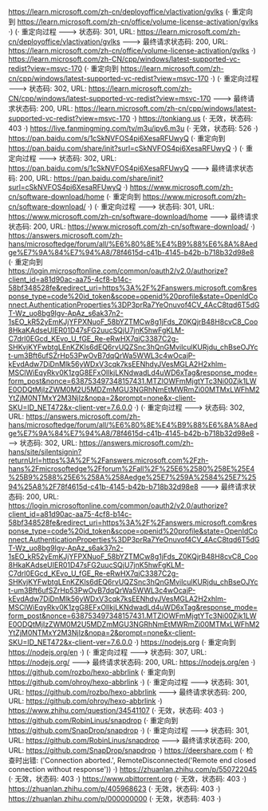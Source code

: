 https://learn.microsoft.com/zh-cn/deployoffice/vlactivation/gvlks (· 重定向到 https://learn.microsoft.com/zh-cn/office/volume-license-activation/gvlks ·)
(· 重定向过程 ---> 状态码: 301, URL: https://learn.microsoft.com/zh-cn/deployoffice/vlactivation/gvlks ---> 最终请求状态码: 200, URL: https://learn.microsoft.com/zh-cn/office/volume-license-activation/gvlks ·)
https://learn.microsoft.com/zh-CN/cpp/windows/latest-supported-vc-redist?view=msvc-170 (· 重定向到 https://learn.microsoft.com/zh-cn/cpp/windows/latest-supported-vc-redist?view=msvc-170 ·)
(· 重定向过程 ---> 状态码: 302, URL: https://learn.microsoft.com/zh-CN/cpp/windows/latest-supported-vc-redist?view=msvc-170 ---> 最终请求状态码: 200, URL: https://learn.microsoft.com/zh-cn/cpp/windows/latest-supported-vc-redist?view=msvc-170 ·)
https://tonkiang.us (· 无效，状态码: 403 ·)
https://live.fanmingming.com/tv/m3u/ipv6.m3u (· 无效，状态码: 526 ·)
https://pan.baidu.com/s/1cSkNVFOS4pi6XesaRFUwyQ (· 重定向到 https://pan.baidu.com/share/init?surl=cSkNVFOS4pi6XesaRFUwyQ ·)
(· 重定向过程 ---> 状态码: 302, URL: https://pan.baidu.com/s/1cSkNVFOS4pi6XesaRFUwyQ ---> 最终请求状态码: 200, URL: https://pan.baidu.com/share/init?surl=cSkNVFOS4pi6XesaRFUwyQ ·)
https://www.microsoft.com/zh-cn/software-download/home (· 重定向到 https://www.microsoft.com/zh-cn/software-download/ ·)
(· 重定向过程 ---> 状态码: 301, URL: https://www.microsoft.com/zh-cn/software-download/home ---> 最终请求状态码: 200, URL: https://www.microsoft.com/zh-cn/software-download/ ·)
https://answers.microsoft.com/zh-hans/microsoftedge/forum/all/%E6%80%8E%E4%B9%88%E6%8A%8Aedge%E7%9A%84%E7%94%A8/78f4615d-c41b-4145-b42b-b718b32d98e8 (· 重定向到 https://login.microsoftonline.com/common/oauth2/v2.0/authorize?client_id=a81d90ac-aa75-4cf8-b14c-58bf348528fe&redirect_uri=https%3A%2F%2Fanswers.microsoft.com&response_type=code%20id_token&scope=openid%20profile&state=OpenIdConnect.AuthenticationProperties%3DP3prRa7YeOnuvof4CV_4AcC8tqd6T5dGT-Wz_uo8bg9Igv-ApAz_s6ak37n2-1sEO_kR52yEmKJjYFPXNuoF_58bYZTMCw8g1jFds_Z0KQjrB48H8cvC8_Coo8HkaKAdseUIER01D47sFG2uucSQjU7jnK5hwFgKLM-C7drl0EGcd_KEvo_U_fGE_Re-eRwHX7qjC3387C2g-SHKvjKYFwbtgLEnKZKls6dEQ6rvUQZSnc3hQnGMvilculKURjdu_chBseOJYct-um3Bft6ufSZrHp53PwOvB7dqQrWa5WWL3c4wOcajP-kEvdAdw7DiDnMlk56yWDxV3cqk7ksEENhdyJVesMGLA2H2xhlm-MSClWiEqyRkv0K1zgG8EFxOllkjLKNdwadLd4uWD6xTag&response_mode=form_post&nonce=638753497348157431.MTZlOWFmMjgtYTc3Ni00Zjk1LWE0ODQtMjIzZWM0M2U5MDZmMGU3NGRhNmEtMWRmZi00MTMxLWFhM2YtZjM0NTMxY2M3NjIz&nopa=2&prompt=none&x-client-SKU=ID_NET472&x-client-ver=7.6.0.0 ·)
(· 重定向过程 ---> 状态码: 302, URL: https://answers.microsoft.com/zh-hans/microsoftedge/forum/all/%E6%80%8E%E4%B9%88%E6%8A%8Aedge%E7%9A%84%E7%94%A8/78f4615d-c41b-4145-b42b-b718b32d98e8 ---> 状态码: 302, URL: https://answers.microsoft.com/zh-hans/site/silentsignin?returnUrl=https%3A%2F%2Fanswers.microsoft.com%2Fzh-hans%2Fmicrosoftedge%2Fforum%2Fall%2F%25E6%2580%258E%25E4%25B9%2588%25E6%258A%258Aedge%25E7%259A%2584%25E7%2594%25A8%2F78f4615d-c41b-4145-b42b-b718b32d98e8 ---> 最终请求状态码: 200, URL: https://login.microsoftonline.com/common/oauth2/v2.0/authorize?client_id=a81d90ac-aa75-4cf8-b14c-58bf348528fe&redirect_uri=https%3A%2F%2Fanswers.microsoft.com&response_type=code%20id_token&scope=openid%20profile&state=OpenIdConnect.AuthenticationProperties%3DP3prRa7YeOnuvof4CV_4AcC8tqd6T5dGT-Wz_uo8bg9Igv-ApAz_s6ak37n2-1sEO_kR52yEmKJjYFPXNuoF_58bYZTMCw8g1jFds_Z0KQjrB48H8cvC8_Coo8HkaKAdseUIER01D47sFG2uucSQjU7jnK5hwFgKLM-C7drl0EGcd_KEvo_U_fGE_Re-eRwHX7qjC3387C2g-SHKvjKYFwbtgLEnKZKls6dEQ6rvUQZSnc3hQnGMvilculKURjdu_chBseOJYct-um3Bft6ufSZrHp53PwOvB7dqQrWa5WWL3c4wOcajP-kEvdAdw7DiDnMlk56yWDxV3cqk7ksEENhdyJVesMGLA2H2xhlm-MSClWiEqyRkv0K1zgG8EFxOllkjLKNdwadLd4uWD6xTag&response_mode=form_post&nonce=638753497348157431.MTZlOWFmMjgtYTc3Ni00Zjk1LWE0ODQtMjIzZWM0M2U5MDZmMGU3NGRhNmEtMWRmZi00MTMxLWFhM2YtZjM0NTMxY2M3NjIz&nopa=2&prompt=none&x-client-SKU=ID_NET472&x-client-ver=7.6.0.0 ·)
https://nodejs.org (· 重定向到 https://nodejs.org/en ·)
(· 重定向过程 ---> 状态码: 307, URL: https://nodejs.org/ ---> 最终请求状态码: 200, URL: https://nodejs.org/en ·)
https://github.com/rozbo/hexo-abbrlink (· 重定向到 https://github.com/ohroy/hexo-abbrlink ·)
(· 重定向过程 ---> 状态码: 301, URL: https://github.com/rozbo/hexo-abbrlink ---> 最终请求状态码: 200, URL: https://github.com/ohroy/hexo-abbrlink ·)
https://www.zhihu.com/question/34541107 (· 无效，状态码: 403 ·)
https://github.com/RobinLinus/snapdrop (· 重定向到 https://github.com/SnapDrop/snapdrop ·)
(· 重定向过程 ---> 状态码: 301, URL: https://github.com/RobinLinus/snapdrop ---> 最终请求状态码: 200, URL: https://github.com/SnapDrop/snapdrop ·)
https://deershare.com (· 检查时出错: ('Connection aborted.', RemoteDisconnected('Remote end closed connection without response')) ·)
https://zhuanlan.zhihu.com/p/550722045 (· 无效，状态码: 403 ·)
https://www.qbittorrent.org (· 无效，状态码: 403 ·)
https://zhuanlan.zhihu.com/p/405968623 (· 无效，状态码: 403 ·)
https://zhuanlan.zhihu.com/p/000000000 (· 无效，状态码: 403 ·)
